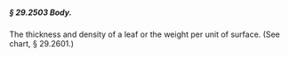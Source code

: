 ##### § 29.2503 Body. #####

The thickness and density of a leaf or the weight per unit of surface. (See chart, § 29.2601.)